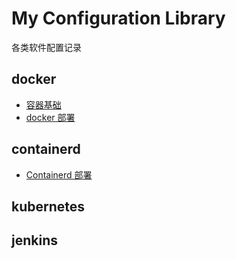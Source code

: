 # My Configuration Library

各类软件配置记录

## docker
- [容器基础](./docker/doc/docker容器.md)
- [docker 部署](./docker/docker部署.m)

## containerd
- [Containerd 部署](./containerd/containerd部署.md)

## kubernetes

## jenkins
